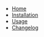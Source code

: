 <!-- docs/_sidebar.md -->

- [Home](/)
- [Installation](./installation.md)
- [Usage](./usage.md)
- [Changelog](./changelog.md)
